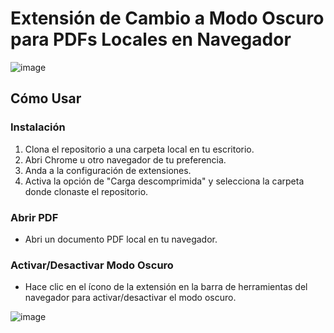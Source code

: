# Extensión de Cambio a Modo Oscuro para PDFs Locales en Navegador

![image](https://github.com/NahuelArn/extensionModeOscuroLocalPdf/assets/100500003/7e15fd2d-88e1-426c-8742-ac39abd19183)

## Cómo Usar

### Instalación
1. Clona el repositorio a una carpeta local en tu escritorio.
2. Abri Chrome u otro navegador de tu preferencia.
3. Anda a la configuración de extensiones.
4. Activa la opción de "Carga descomprimida" y selecciona la carpeta donde clonaste el repositorio.

### Abrir PDF
- Abri un documento PDF local en tu navegador.

### Activar/Desactivar Modo Oscuro
- Hace clic en el ícono de la extensión en la barra de herramientas del navegador para activar/desactivar el modo oscuro.
  
![image](https://github.com/NahuelArn/extensionModeOscuroLocalPdf/assets/100500003/31c88566-ed07-45e2-a8de-0cd754983b22)
